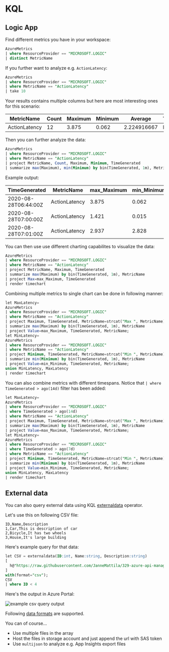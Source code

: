# KQL

## Logic App

Find different metrics you have in your workspace:

```sql
AzureMetrics 
| where ResourceProvider == "MICROSOFT.LOGIC"
| distinct MetricName
```

If you further want to analyze e.g. `ActionLatency`:

```sql
AzureMetrics 
| where ResourceProvider == "MICROSOFT.LOGIC"
| where MetricName == "ActionLatency"
| take 10
```

Your results contains multiple columns but here are most interesting ones for this scenario:

| MetricName    | Count | Maximum | Minimum | Average     | TimeGrain |
|---------------|-------|---------|---------|-------------|-----------|
| ActionLatency | 12    | 3.875   | 0.062   | 2.224916667 | PT1M      |

Then you can further analyze the data:

```sql
AzureMetrics 
| where ResourceProvider == "MICROSOFT.LOGIC"
| where MetricName == "ActionLatency"
| project MetricName, Count, Maximum, Minimum, TimeGenerated
| summarize max(Maximum), min(Minimum) by bin(TimeGenerated, 1m), MetricName
```

Example output:

| TimeGenerated        | MetricName    | max_Maximum | min_Minimum |
|----------------------|---------------|-------------|-------------|
| 2020-08-28T06:44:00Z | ActionLatency | 3.875       | 0.062       |
| 2020-08-28T07:00:00Z | ActionLatency | 1.421       | 0.015       |
| 2020-08-28T07:01:00Z | ActionLatency | 2.937       | 2.828       |

You can then use use different charting capabilites to visualize the data:

```sql
AzureMetrics 
| where ResourceProvider == "MICROSOFT.LOGIC"
| where MetricName == "ActionLatency"
| project MetricName, Maximum, TimeGenerated
| summarize max(Maximum) by bin(TimeGenerated, 1m), MetricName
| project Max=max_Maximum, TimeGenerated
| render timechart
```

Combining multiple metrics to single chart can be done in following manner:

```sql
let MaxLatency=
AzureMetrics 
| where ResourceProvider == "MICROSOFT.LOGIC"
| where MetricName == "ActionLatency"
| project Maximum, TimeGenerated, MetricName=strcat("Max ", MetricName)
| summarize max(Maximum) by bin(TimeGenerated, 1m), MetricName
| project Value=max_Maximum, TimeGenerated, MetricName;
let MinLatency=
AzureMetrics 
| where ResourceProvider == "MICROSOFT.LOGIC"
| where MetricName == "ActionLatency"
| project Minimum, TimeGenerated, MetricName=strcat("Min ", MetricName)
| summarize min(Minimum) by bin(TimeGenerated, 1m), MetricName
| project Value=min_Minimum, TimeGenerated, MetricName;
union MinLatency, MaxLatency
| render timechart
```

You can also combine metrics with different timespans.
Notice that `| where TimeGenerated > ago(14d)` filter has been added:

```sql
let MaxLatency=
AzureMetrics 
| where ResourceProvider == "MICROSOFT.LOGIC"
| where TimeGenerated > ago(14d)
| where MetricName == "ActionLatency"
| project Maximum, TimeGenerated, MetricName=strcat("Max ", MetricName)
| summarize max(Maximum) by bin(TimeGenerated, 1m), MetricName
| project Value=max_Maximum, TimeGenerated, MetricName;
let MinLatency=
AzureMetrics 
| where ResourceProvider == "MICROSOFT.LOGIC"
| where TimeGenerated > ago(7d)
| where MetricName == "ActionLatency"
| project Minimum, TimeGenerated, MetricName=strcat("Min ", MetricName)
| summarize min(Minimum) by bin(TimeGenerated, 1m), MetricName
| project Value=min_Minimum, TimeGenerated, MetricName;
union MinLatency, MaxLatency
| render timechart
```

## External data

You can also query external data using KQL [externaldata](https://docs.microsoft.com/en-us/azure/data-explorer/kusto/query/externaldata-operator) operator.

Let's use this on following CSV file:

```csv
ID,Name,Description
1,Car,This is description of car
2,Bicycle,It has two wheels
3,House,It's large building
```

Here's example query for that data:

```sql
let CSV = externaldata(ID:int, Name:string, Description:string)
[
  h@"https://raw.githubusercontent.com/JanneMattila/329-azure-api-management-functions/master/doc/data.csv"
]
with(format="csv");
CSV
| where ID < 4
```

Here's the output in Azure Portal:

![example csv query output](https://user-images.githubusercontent.com/2357647/94178181-6f616680-fea3-11ea-98d2-3587c59a3a45.png)


Following [data formats](https://docs.microsoft.com/en-us/azure/data-explorer/kusto/query/externaldata-operator) are supported.

You can of course...

- Use multiple files in the array
- Host the files in storage account and just append the url with SAS token
- Use `multijson` to analyze e.g. App Insights export files
